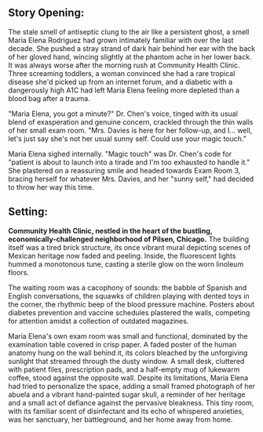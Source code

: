 ## Story Opening:

The stale smell of antiseptic clung to the air like a persistent ghost, a smell Maria Elena Rodriguez had grown intimately familiar with over the last decade. She pushed a stray strand of dark hair behind her ear with the back of her gloved hand, wincing slightly at the phantom ache in her lower back. It was always worse after the morning rush at Community Health Clinic. Three screaming toddlers, a woman convinced she had a rare tropical disease she'd picked up from an internet forum, and a diabetic with a dangerously high A1C had left Maria Elena feeling more depleted than a blood bag after a trauma.

"Maria Elena, you got a minute?" Dr. Chen's voice, tinged with its usual blend of exasperation and genuine concern, crackled through the thin walls of her small exam room. "Mrs. Davies is here for her follow-up, and I... well, let's just say she's not her usual sunny self. Could use your magic touch."

Maria Elena sighed internally. "Magic touch" was Dr. Chen's code for "patient is about to launch into a tirade and I'm too exhausted to handle it." She plastered on a reassuring smile and headed towards Exam Room 3, bracing herself for whatever Mrs. Davies, and her "sunny self," had decided to throw her way this time.

## Setting:

**Community Health Clinic, nestled in the heart of the bustling, economically-challenged neighborhood of Pilsen, Chicago.** The building itself was a tired brick structure, its once vibrant mural depicting scenes of Mexican heritage now faded and peeling. Inside, the fluorescent lights hummed a monotonous tune, casting a sterile glow on the worn linoleum floors.

The waiting room was a cacophony of sounds: the babble of Spanish and English conversations, the squawks of children playing with dented toys in the corner, the rhythmic beep of the blood pressure machine. Posters about diabetes prevention and vaccine schedules plastered the walls, competing for attention amidst a collection of outdated magazines.

Maria Elena's own exam room was small and functional, dominated by the examination table covered in crisp paper. A faded poster of the human anatomy hung on the wall behind it, its colors bleached by the unforgiving sunlight that streamed through the dusty window. A small desk, cluttered with patient files, prescription pads, and a half-empty mug of lukewarm coffee, stood against the opposite wall. Despite its limitations, Maria Elena had tried to personalize the space, adding a small framed photograph of her abuela and a vibrant hand-painted sugar skull, a reminder of her heritage and a small act of defiance against the pervasive bleakness. This tiny room, with its familiar scent of disinfectant and its echo of whispered anxieties, was her sanctuary, her battleground, and her home away from home.
